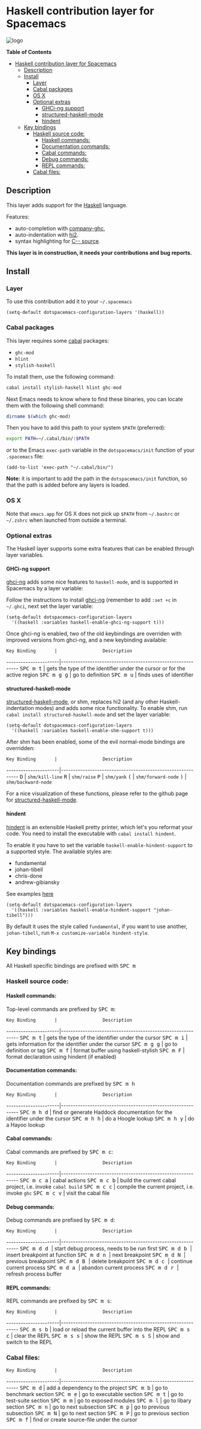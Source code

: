 # Haskell contribution layer for Spacemacs

![logo](img/haskell.png)

<!-- markdown-toc start - Don't edit this section. Run M-x markdown-toc/generate-toc again -->
**Table of Contents**

- [Haskell contribution layer for Spacemacs](#haskell-contribution-layer-for-spacemacs)
    - [Description](#description)
    - [Install](#install)
        - [Layer](#layer)
        - [Cabal packages](#cabal-packages)
        - [OS X](#os-x)
        - [Optional extras](#optional-extras)
            - [GHCi-ng support](#ghci-ng-support)
            - [structured-haskell-mode](#structured-haskell-mode)
            - [hindent](#hindent)
    - [Key bindings](#key-bindings)
        - [Haskell source code:](#haskell-source-code)
            - [Haskell commands:](#haskell-commands)
            - [Documentation commands:](#documentation-commands)
            - [Cabal commands:](#cabal-commands)
            - [Debug commands:](#debug-commands)
            - [REPL commands:](#repl-commands)
        - [Cabal files:](#cabal-files)

<!-- markdown-toc end -->

## Description

This layer adds support for the [Haskell][] language.

Features:
- auto-completion with [company-ghc][],
- auto-indentation with [hi2][].
- syntax highlighting for [C-- source][cmm-mode].

**This layer is in construction, it needs your contributions and bug reports.**

## Install

### Layer

To use this contribution add it to your `~/.spacemacs`

```elisp
(setq-default dotspacemacs-configuration-layers '(haskell))
```

### Cabal packages

This layer requires some [cabal][] packages:
- `ghc-mod`
- `hlint`
- `stylish-haskell`

To install them, use the following command: 

```sh
cabal install stylish-haskell hlint ghc-mod
```

Next Emacs needs to know where to find these binaries, you can locate them with
the following shell command:

```sh
dirname $(which ghc-mod)
```

Then you have to add this path to your system `$PATH` (preferred):

```sh
export PATH=~/.cabal/bin/:$PATH
```

_or_ to the Emacs `exec-path` variable in the `dotspacemacs/init` function of
your `.spacemacs` file:

```elisp
(add-to-list 'exec-path "~/.cabal/bin/")
```

**Note:** it is important to add the path in the `dotspacemacs/init` function,
so that the path is added before any layers is loaded.

### OS X

Note that `emacs.app` for OS X does not pick up `$PATH` from `~/.bashrc` or
`~/.zshrc` when launched from outside a terminal.

### Optional extras
The Haskell layer supports some extra features that can be enabled through
layer variables.

#### GHCi-ng support
[ghci-ng][] adds some nice features to `haskell-mode`, and is supported in
Spacemacs by a layer variable:

Follow the instructions to install [ghci-ng][] (remember to add `:set +c`
in `~/.ghci`, next set the layer variable:

```elisp
(setq-default dotspacemacs-configuration-layers
  '((haskell :variables haskell-enable-ghci-ng-support t)))
```

Once ghci-ng is enabled, two of the old keybindings are overriden with improved
versions from ghci-ng, and a new keybinding available: 

    Key Binding       |                 Description
----------------------|------------------------------------------------------------
<kbd>SPC m t</kbd>    | gets the type of the identifier under the cursor or for the active region
<kbd>SPC m g g</kbd>  | go to definition
<kbd>SPC m u</kbd>    | finds uses of identifier

#### structured-haskell-mode
[structured-haskell-mode][], or shm, replaces hi2 (and any other
Haskell-indentation modes) and adds some nice functionality.
To enable shm, run `cabal install structured-haskell-mode` and set the layer
variable:

```elisp
(setq-default dotspacemacs-configuration-layers
  '((haskell :variables haskell-enable-shm-support t)))
```

After shm has been enabled, some of the evil normal-mode bindings are overridden:

    Key Binding       |                 Description
----------------------|------------------------------------------------------------
<kbd>D</kbd>          | `shm/kill-line`
<kbd>R</kbd>          | `shm/raise`
<kbd>P</kbd>          | `shm/yank`
<kbd>(</kbd>          | `shm/forward-node`
<kbd>)</kbd>          | `shm/backward-node`

For a nice visualization of these functions, please refer to the github page
for [structured-haskell-mode][].

#### hindent
[hindent][] is an extensible Haskell pretty printer, which let's you
reformat your code. You need to install the executable with `cabal
install hindent`.

To enable it you have to set the variable `haskell-enable-hindent-support`
to a supported style. The available styles are:
- fundamental
- johan-tibell
- chris-done
- andrew-gibiansky

See examples [here][hindent-examples]

```elisp
(setq-default dotspacemacs-configuration-layers
  '((haskell :variables haskell-enable-hindent-support "johan-tibell")))
```

By default it uses the style called `fundamental`, if you want to use
another, `johan-tibell`, run `M-x customize-variable
hindent-style`.

## Key bindings

All Haskell specific bindings are prefixed with <kbd>SPC m</kbd>

### Haskell source code:

#### Haskell commands:
Top-level commands are prefixed by <kbd>SPC m</kbd>:

    Key Binding       |                 Description
----------------------|------------------------------------------------------------
<kbd>SPC m t</kbd>    | gets the type of the identifier under the cursor
<kbd>SPC m i</kbd>    | gets information for the identifier under the cursor
<kbd>SPC m g g</kbd>  | go to definition or tag
<kbd>SPC m f</kbd>    | format buffer using haskell-stylish
<kbd>SPC m F</kbd>    | format declaration using hindent (if enabled)

#### Documentation commands:
Documentation commands are prefixed by <kbd>SPC m h</kbd>

    Key Binding       |                 Description
----------------------|------------------------------------------------------------
<kbd>SPC m h d</kbd>  | find or generate Haddock documentation for the identifier under the cursor
<kbd>SPC m h h</kbd>  | do a Hoogle lookup
<kbd>SPC m h y</kbd>  | do a Hayoo lookup


#### Cabal commands:
Cabal commands are prefixed by <kbd>SPC m c</kbd>:

    Key Binding       |                 Description
----------------------|------------------------------------------------------------
<kbd>SPC m c a</kbd>  | cabal actions
<kbd>SPC m c b</kbd>  | build the current cabal project, i.e. invoke `cabal build`
<kbd>SPC m c c</kbd>  | compile the current project, i.e. invoke `ghc`
<kbd>SPC m c v</kbd>  | visit the cabal file

#### Debug commands:
Debug commands are prefixed by <kbd>SPC m d</kbd>:

    Key Binding       |                 Description
----------------------|------------------------------------------------------------
<kbd>SPC m d d </kbd> | start debug process, needs to be run first
<kbd>SPC m d b </kbd> | insert breakpoint at function
<kbd>SPC m d n </kbd> | next breakpoint
<kbd>SPC m d N </kbd> | previous breakpoint
<kbd>SPC m d B </kbd> | delete breakpoint
<kbd>SPC m d c </kbd> | continue current process
<kbd>SPC m d a </kbd> | abandon current process
<kbd>SPC m d r </kbd> | refresh process buffer

#### REPL commands:
REPL commands are prefixed by <kbd>SPC m s</kbd>:

    Key Binding       |                 Description
----------------------|------------------------------------------------------------
<kbd>SPC m s b</kbd>  | load or reload the current buffer into the REPL
<kbd>SPC m s c</kbd>  | clear the REPL
<kbd>SPC m s s</kbd>  | show the REPL
<kbd>SPC m s S</kbd>  | show and switch to the REPL

### Cabal files:

    Key Binding       |                 Description
----------------------|------------------------------------------------------------
<kbd>SPC m d</kbd>    | add a dependency to the project
<kbd>SPC m b</kbd>    | go to benchmark section
<kbd>SPC m e</kbd>    | go to executable section
<kbd>SPC m t</kbd>    | go to test-suite section
<kbd>SPC m m</kbd>    | go to exposed modules
<kbd>SPC m l</kbd>    | go to libary section
<kbd>SPC m n</kbd>    | go to next subsection
<kbd>SPC m p</kbd>    | go to previous subsection
<kbd>SPC m N</kbd>    | go to next section
<kbd>SPC m P</kbd>    | go to previous section
<kbd>SPC m f</kbd>    | find or create source-file under the cursor

[Haskell]: https://www.haskell.org/
[cabal]: https://www.haskell.org/cabal/
[cmm-mode]: http://github.com/bgamari/cmm-mode
[company-ghc]: https://github.com/iquiw/company-ghc
[hi2]: https://github.com/nilcons/hi2
[ghci-ng]: https://github.com/chrisdone/ghci-ng
[structured-haskell-mode]: https://github.com/chrisdone/structured-haskell-mode
[hindent]: https://github.com/chrisdone/hindent
[hindent-examples]: https://github.com/chrisdone/hindent#example
